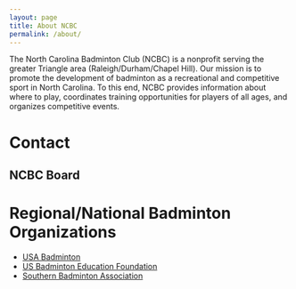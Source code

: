 ```yaml
---
layout: page
title: About NCBC
permalink: /about/
---
```


The North Carolina Badminton Club (NCBC) is a nonprofit serving the greater Triangle area (Raleigh/Durham/Chapel Hill). Our mission is to promote the development of badminton as a recreational and competitive sport in North Carolina. To this end, NCBC provides information about where to play, coordinates training opportunities for players of all ages, and organizes competitive events.

# Contact

## NCBC Board



# Regional/National Badminton Organizations 
- [USA Badminton](http://www.teamusa.org/USA-Badminton.aspx)
- [US Badminton Education Foundation](http://www.usbef.org)
- [Southern Badminton Association](http://www.sbabadminton.org)